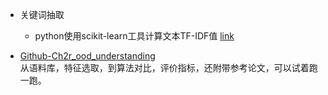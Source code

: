 

+ 关键词抽取
  + python使用scikit-learn工具计算文本TF-IDF值 [link](https://blog.csdn.net/Eastmount/article/details/50323063)


+ [Github-Ch2r_ood_understanding](https://github.com/ZixuanKe/Ch2r_ood_understanding)  
  从语料库，特征选取，到算法对比，评价指标，还附带参考论文，可以试着跑一跑。
  
  
